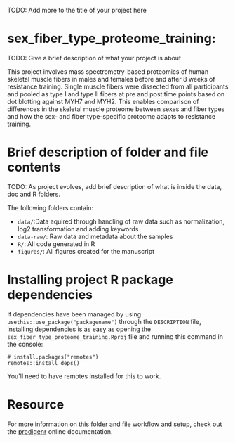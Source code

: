 TODO: Add more to the title of your project here

# sex_fiber_type_proteome_training:

TODO: Give a brief description of what your project is about

This project involves mass spectrometry-based proteomics of human skeletal muscle fibers in males and females
before and after 8 weeks of resistance training. Single muscle fibers were dissected from all participants and pooled
as type I and type II fibers at pre and post time points based on dot blotting against MYH7 and MYH2. This enables
comparison of differences in the skeletal muscle proteome between sexes and fiber types and how the sex- and
fiber type-specific proteome adapts to resistance training.

# Brief description of folder and file contents

TODO: As project evolves, add brief description of what is inside the data, doc and R folders.

The following folders contain:

- `data/`:Data aquired through handling of raw data such as normalization, log2 transformation and adding keywords
- `data-raw/`: Raw data and metadata about the samples 
- `R/`: All code generated in R
- `figures/`: All figures created for the manuscript

# Installing project R package dependencies

If dependencies have been managed by using `usethis::use_package("packagename")`
through the `DESCRIPTION` file, installing dependencies is as easy as opening the
`sex_fiber_type_proteome_training.Rproj` file and running this command in the console:

    # install.packages("remotes")
    remotes::install_deps()

You'll need to have remotes installed for this to work.

# Resource

For more information on this folder and file workflow and setup, check
out the [prodigenr](https://rostools.github.io/prodigenr) online
documentation.
